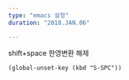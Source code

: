 ```yaml
---
type: "emacs 설정"
duration: "2018.JAN.06"

---
```


shift+space 한영변환 해제

	(global-unset-key (kbd "S-SPC"))
